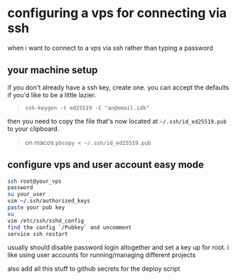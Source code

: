 # configuring a vps for connecting via ssh

when i want to connect to a vps via ssh rather than typing a password

## your machine setup

if you don't already have a ssh key, create one. you can accept the defaults if you'd like to be a little lazier.

> `ssh-keygen -t ed25519 -C "an@email.idk"`

then you need to copy the file that's now located at `~/.ssh/id_ed25519.pub` to your clipboard.

> on macos
> `pbcopy < ~/.ssh/id_ed25519.pub`

## configure vps and user account easy mode

```sh
ssh root@your_vps
password
su your_user
vim ~/.ssh/authorized_keys
paste your pub key
su
vim /etc/ssh/sshd_config
find the config `/Pubkey` and uncomment
service ssh restart
```

usually should disable password login altogether and set a key up for root. i like using user accounts for running/managing different projects

also add all this stuff to github secrets for the deploy script
